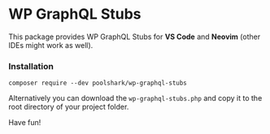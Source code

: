 # WP GraphQL Stubs

This package provides WP GraphQL Stubs for **VS Code** and **Neovim** (other IDEs might work as well).

### Installation

```
composer require --dev poolshark/wp-graphql-stubs
```

Alternatively you can download the `wp-graphql-stubs.php` and copy it to the root directory of your project folder.

Have fun!